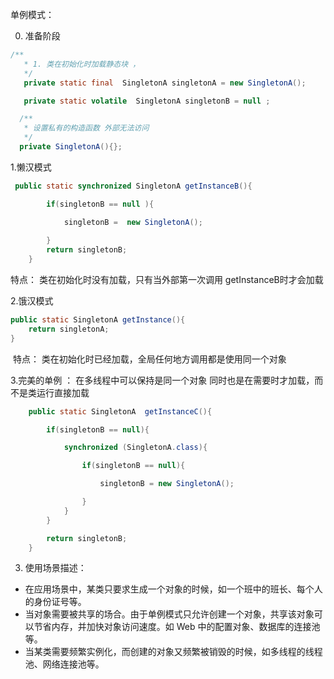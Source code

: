 单例模式：

0. 准备阶段

  ~~~ java
/**
     * 1. 类在初始化时加载静态块 ，
     */
     private static final  SingletonA singletonA = new SingletonA();

     private static volatile  SingletonA singletonB = null ;

    /**
     * 设置私有的构造函数 外部无法访问
     */
    private SingletonA(){};
  ~~~

1.懒汉模式

~~~ java
 public static synchronized SingletonA getInstanceB(){

        if(singletonB == null ){

            singletonB =  new SingletonA();
            
        }
        return singletonB;
    }
~~~

特点： 类在初始化时没有加载，只有当外部第一次调用 getInstanceB时才会加载

2.饿汉模式

~~~ java
public static SingletonA getInstance(){
    return singletonA;
}
~~~

​      特点： 类在初始化时已经加载，全局任何地方调用都是使用同一个对象

3.完美的单例 ： 在多线程中可以保持是同一个对象 同时也是在需要时才加载，而不是类运行直接加载

~~~ java
    public static SingletonA  getInstanceC(){

        if(singletonB == null){

            synchronized (SingletonA.class){

                if(singletonB == null){

                    singletonB = new SingletonA();

                }
            }
        }

        return singletonB;
    }
~~~



3. 使用场景描述：

- 在应用场景中，某类只要求生成一个对象的时候，如一个班中的班长、每个人的身份证号等。
- 当对象需要被共享的场合。由于单例模式只允许创建一个对象，共享该对象可以节省内存，并加快对象访问速度。如 Web 中的配置对象、数据库的连接池等。
- 当某类需要频繁实例化，而创建的对象又频繁被销毁的时候，如多线程的线程池、网络连接池等。